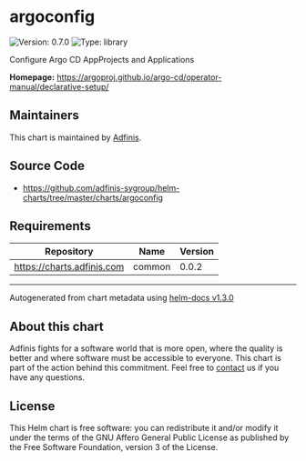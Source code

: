 # argoconfig

![Version: 0.7.0](https://img.shields.io/badge/Version-0.7.0-informational?style=flat-square) ![Type: library](https://img.shields.io/badge/Type-library-informational?style=flat-square)

Configure Argo CD AppProjects and Applications

**Homepage:** <https://argoproj.github.io/argo-cd/operator-manual/declarative-setup/>

## Maintainers
This chart is maintained by [Adfinis](https://adfinis.com/?pk_campaign=github&pk_kwd=helm-charts).

## Source Code

* <https://github.com/adfinis-sygroup/helm-charts/tree/master/charts/argoconfig>

## Requirements

| Repository | Name | Version |
|------------|------|---------|
| https://charts.adfinis.com | common | 0.0.2 |

----------------------------------------------
Autogenerated from chart metadata using [helm-docs v1.3.0](https://github.com/norwoodj/helm-docs/releases/v1.3.0)

## About this chart

Adfinis fights for a software world that is more open, where the quality is
better and where software must be accessible to everyone. This chart
is part of the action behind this commitment. Feel free to
[contact](https://adfinis.com/kontakt/?pk_campaign=github&pk_kwd=helm-charts)
us if you have any questions.

## License

This Helm chart is free software: you can redistribute it and/or modify it under the terms
of the GNU Affero General Public License as published by the Free Software Foundation,
version 3 of the License.
